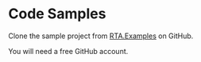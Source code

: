 # Code Samples

Clone the sample project from [RTA.Examples](https://github.com/mat-docs/RTA.Examples) on GitHub.

You will need a free GitHub account.